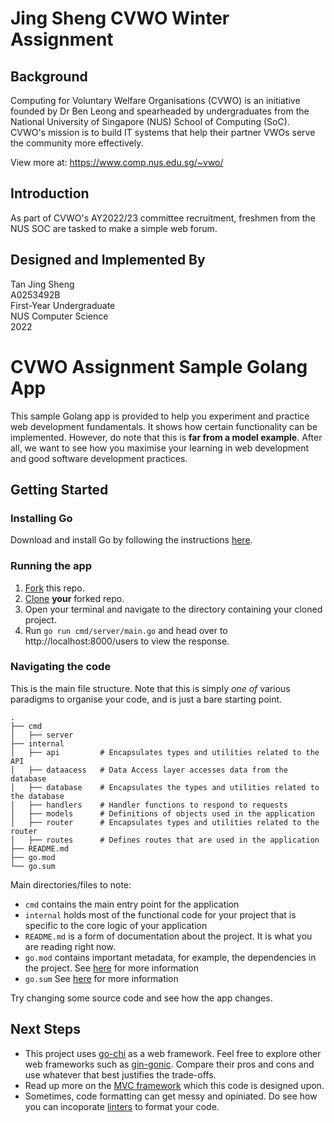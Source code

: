 # Jing Sheng CVWO Winter Assignment

## Background

Computing for Voluntary Welfare Organisations (CVWO) is an initiative founded by Dr Ben Leong and spearheaded by undergraduates from the National University of Singapore (NUS) School of Computing (SoC). CVWO's mission is to build IT systems that help their partner VWOs serve the community more effectively.

View more at:
https://www.comp.nus.edu.sg/~vwo/

## Introduction

As part of CVWO's AY2022/23 committee recruitment, freshmen from the NUS SOC are tasked to make a simple web forum.

## Designed and Implemented By

Tan Jing Sheng  
A0253492B  
First-Year Undergraduate  
NUS Computer Science  
2022

# CVWO Assignment Sample Golang App

This sample Golang app is provided to help you experiment and practice web development fundamentals.
It shows how certain functionality can be implemented.
However, do note that this is **far from a model example**.
After all, we want to see how you maximise your learning in web development
and good software development practices.

## Getting Started

### Installing Go

Download and install Go by following the instructions [here](https://go.dev/doc/install).

### Running the app

1. [Fork](https://docs.github.com/en/get-started/quickstart/fork-a-repo#forking-a-repository) this repo.
2. [Clone](https://docs.github.com/en/get-started/quickstart/fork-a-repo#cloning-your-forked-repository) **your** forked repo.
3. Open your terminal and navigate to the directory containing your cloned project.
4. Run `go run cmd/server/main.go` and head over to http://localhost:8000/users to view the response.

### Navigating the code

This is the main file structure. Note that this is simply _one of_ various paradigms to organise your code, and is just a bare starting point.

```
.
├── cmd
│   ├── server
├── internal
│   ├── api         # Encapsulates types and utilities related to the API
│   ├── dataacess   # Data Access layer accesses data from the database
│   ├── database    # Encapsulates the types and utilities related to the database
│   ├── handlers    # Handler functions to respond to requests
│   ├── models      # Definitions of objects used in the application
│   ├── router      # Encapsulates types and utilities related to the router
│   ├── routes      # Defines routes that are used in the application
├── README.md
├── go.mod
└── go.sum
```

Main directories/files to note:

- `cmd` contains the main entry point for the application
- `internal` holds most of the functional code for your project that is specific to the core logic of your application
- `README.md` is a form of documentation about the project. It is what you are reading right now.
- `go.mod` contains important metadata, for example, the dependencies in the project. See [here](https://go.dev/ref/mod) for more information
- `go.sum` See [here](https://go.dev/ref/mod) for more information

Try changing some source code and see how the app changes.

## Next Steps

- This project uses [go-chi](https://github.com/go-chi/chi) as a web framework. Feel free to explore other web frameworks such as [gin-gonic](https://github.com/gin-gonic/gin). Compare their pros and cons and use whatever that best justifies the trade-offs.
- Read up more on the [MVC framework](https://developer.mozilla.org/en-US/docs/Glossary/MVC) which this code is designed upon.
- Sometimes, code formatting can get messy and opiniated. Do see how you can incoporate [linters](https://github.com/golangci/golangci-lint) to format your code.
